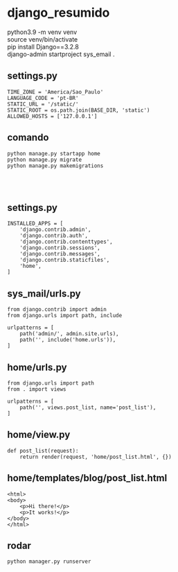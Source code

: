 # django_resumido

python3.9 -m venv venv <br>
source venv/bin/activate <br>
pip install Django==3.2.8 <br>
django-admin startproject sys_email . <br>


## settings.py
```
TIME_ZONE = 'America/Sao_Paulo'
LANGUAGE_CODE = 'pt-BR'
STATIC_URL = '/static/'
STATIC_ROOT = os.path.join(BASE_DIR, 'static')
ALLOWED_HOSTS = ['127.0.0.1']
```

## comando
```
python manage.py startapp home 
python manage.py migrate 
python manage.py makemigrations 

```

<br><br>

## settings.py
```
INSTALLED_APPS = [ 
    'django.contrib.admin', 
    'django.contrib.auth',  
    'django.contrib.contenttypes',  
    'django.contrib.sessions',  
    'django.contrib.messages',  
    'django.contrib.staticfiles',  
    'home',  
]  
```

## sys_mail/urls.py

```
from django.contrib import admin 
from django.urls import path, include 

urlpatterns = [  
    path('admin/', admin.site.urls), 
    path('', include('home.urls')),  
]  
```

## home/urls.py
```
from django.urls import path  
from . import views  

urlpatterns = [  
    path('', views.post_list, name='post_list'),  
]  

```


## home/view.py
```
def post_list(request):  
    return render(request, 'home/post_list.html', {})  
```	
	
## home/templates/blog/post_list.html

```
<html>  
<body>
    <p>Hi there!</p>
    <p>It works!</p>
</body>
</html>
```

## rodar

```
python manager.py runserver
```
